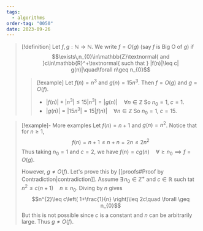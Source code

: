 ```yaml
---
tags:
  - algorithms
order-tag: "0050"
date: 2023-09-26
---
```

>[!definition]
>Let $f,g:\mathbb{N}\to \mathbb{N}$. We write $f=O(g)$ (say $f$ is Big O of $g$) if
>$$\exists\,n_{0}\in\mathbb{Z}\textnormal{ and }c\in\mathbb{R}^+\textnormal{ such that } |f(n)|\leq c| g(n)|\quad\forall n\geq n_{0}$$
>
>>[!example]
>>Let $f(n)=n^3$ and $g(n)=15n^3$. Then $f=O(g)$ and $g=O(f)$.
>>- $|f(n)|+|n^3|\leq 15|n^{3}|=|g(n)|\quad\forall n\in\mathbb{Z}$
>>So $n_{0}=1,\;c=1$.
>>- $|g(n)|=|15n^3|=15|f(n)|\quad\forall n\in\mathbb{Z}$
>>So $n_{0}=1,\;c=15$.
>

>[!example]- More examples
>Let $f(n)=n+1$ and $g(n)=n^{2}$. Notice that for $n\geq 1,$
>$$f(n)=n+1\leq n+n=2n\leq 2n^{2}$$
>Thus taking $n_{0}=1$ and $c=2$, we have $f(n)=cg(n)\quad\forall \geq n_{0}\implies f=O(g)$.
>
>However, $g\neq O(f)$.
>Let's prove this by [[proofs#Proof by Contradiction|contradiction]].
>Assume $\exists\,n_{0}\in\mathbb{Z}^+$ and $c\in\mathbb{R}$ such tat $n^{2}\leq c(n+1)\quad n\geq n_{0}$.
>Diving by $n$ gives
>$$n^{2}\leq c\left( 1+\frac{1}{n} \right)\leq 2c\quad \forall \geq n_{0}$$
>But this is not possible since $c$ is a constant and $n$ can be arbitrarily large. Thus $g\neq O(f)$.

